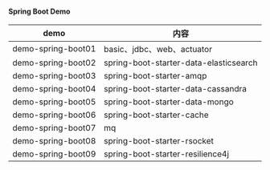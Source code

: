 #### Spring Boot Demo

| demo               | 内容                                     |
|--------------------|----------------------------------------|
| demo-spring-boot01 | basic、jdbc、web、actuator                |
| demo-spring-boot02 | spring-boot-starter-data-elasticsearch |
| demo-spring-boot03 | spring-boot-starter-amqp               |
| demo-spring-boot04 | spring-boot-starter-data-cassandra     |
| demo-spring-boot05 | spring-boot-starter-data-mongo         |
| demo-spring-boot06 | spring-boot-starter-cache              |
| demo-spring-boot07 | mq                                     |
| demo-spring-boot08 | spring-boot-starter-rsocket            |
| demo-spring-boot09 | spring-boot-starter-resilience4j       |
